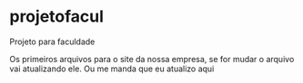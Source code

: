 # projetofacul
Projeto para faculdade

Os primeiros arquivos para o site da nossa empresa, se for mudar o arquivo vai atualizando ele. Ou me manda que eu atualizo aqui
